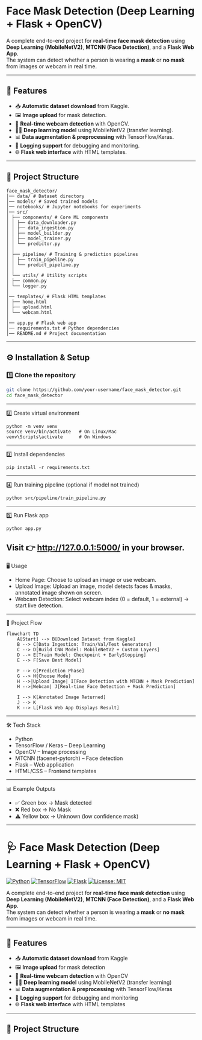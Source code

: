 #  Face Mask Detection (Deep Learning + Flask + OpenCV)

A complete end-to-end project for **real-time face mask detection** using **Deep Learning (MobileNetV2)**, **MTCNN (Face Detection)**, and a **Flask Web App**.  
The system can detect whether a person is wearing a **mask** or **no mask** from images or webcam in real time.  

---

## 🚀 Features
- 📥 **Automatic dataset download** from Kaggle.  
- 🖼️ **Image upload** for mask detection.  
- 🎥 **Real-time webcam detection** with OpenCV.  
- 🧑‍💻 **Deep learning model** using MobileNetV2 (transfer learning).  
- 📊 **Data augmentation & preprocessing** with TensorFlow/Keras.  
- 📝 **Logging support** for debugging and monitoring.  
- 🌐 **Flask web interface** with HTML templates.  

---

## 📂 Project Structure
```  
face_mask_detector/
│── data/ # Dataset directory
│── models/ # Saved trained models
│── notebooks/ # Jupyter notebooks for experiments
│── src/
│ ├── components/ # Core ML components
│ │ ├── data_downloader.py
│ │ ├── data_ingestion.py
│ │ ├── model_builder.py
│ │ ├── model_trainer.py
│ │ └── predictor.py
│ │
│ ├── pipeline/ # Training & prediction pipelines
│ │ ├── train_pipeline.py
│ │ └── predict_pipeline.py
│ │
│ └── utils/ # Utility scripts
│ ├── common.py
│ └── logger.py
│
│── templates/ # Flask HTML templates
│ ├── home.html
│ ├── upload.html
│ └── webcam.html
│
│── app.py # Flask web app
│── requirements.txt # Python dependencies
│── README.md # Project documentation
```


---

## ⚙️ Installation & Setup

### 1️⃣ Clone the repository
```bash
git clone https://github.com/your-username/face_mask_detector.git
cd face_mask_detector
```
---
2️⃣ Create virtual environment

```
python -m venv venv
source venv/bin/activate   # On Linux/Mac
venv\Scripts\activate      # On Windows
```
---
3️⃣ Install dependencies
```
pip install -r requirements.txt
```
---
4️⃣ Run training pipeline (optional if model not trained)
```
python src/pipeline/train_pipeline.py
```
---
5️⃣ Run Flask app
```
python app.py
```
Visit 👉 http://127.0.0.1:5000/
 in your browser.
---
🖥️ Usage
- Home Page: Choose to upload an image or use webcam.
- Upload Image: Upload an image, model detects faces & masks, annotated image shown on screen.
- Webcam Detection: Select webcam index (0 = default, 1 = external) → start live detection.

---
🔄 Project Flow
```
flowchart TD
    A[Start] --> B[Download Dataset from Kaggle]
    B --> C[Data Ingestion: Train/Val/Test Generators]
    C --> D[Build CNN Model: MobileNetV2 + Custom Layers]
    D --> E[Train Model: Checkpoint + EarlyStopping]
    E --> F[Save Best Model]

    F --> G[Prediction Phase]
    G --> H{Choose Mode}
    H -->|Upload Image| I[Face Detection with MTCNN + Mask Prediction]
    H -->|Webcam| J[Real-time Face Detection + Mask Prediction]

    I --> K[Annotated Image Returned]
    J --> K
    K --> L[Flask Web App Displays Result]

```
---
🛠️ Tech Stack

- Python
- TensorFlow / Keras – Deep Learning
- OpenCV – Image processing
- MTCNN (facenet-pytorch) – Face detection
- Flask – Web application
- HTML/CSS – Frontend templates

---
📊 Example Outputs

- ✅ Green box → Mask detected
- ❌ Red box → No Mask
- ⚠️ Yellow box → Unknown (low confidence mask)

---
# 🩺 Face Mask Detection (Deep Learning + Flask + OpenCV)

[![Python](https://img.shields.io/badge/Python-3.8%2B-blue)]()
[![TensorFlow](https://img.shields.io/badge/TensorFlow-2.x-orange)]()
[![Flask](https://img.shields.io/badge/Flask-2.x-green)]()
[![License: MIT](https://img.shields.io/badge/License-MIT-yellow.svg)](LICENSE)

A complete end-to-end project for **real-time face mask detection** using **Deep Learning (MobileNetV2)**, **MTCNN (Face Detection)**, and a **Flask Web App**.  
The system can detect whether a person is wearing a **mask** or **no mask** from images or webcam in real time.  

---

## 🚀 Features
- 📥 **Automatic dataset download** from Kaggle  
- 🖼️ **Image upload** for mask detection  
- 🎥 **Real-time webcam detection** with OpenCV  
- 🧑‍💻 **Deep learning model** using MobileNetV2 (transfer learning)  
- 📊 **Data augmentation & preprocessing** with TensorFlow/Keras  
- 📝 **Logging support** for debugging and monitoring  
- 🌐 **Flask web interface** with HTML templates  

---

## 📂 Project Structure
